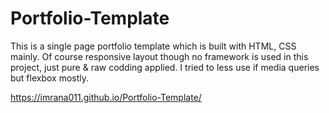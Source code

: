 # Portfolio-Template
This is a single page portfolio template which is built with HTML, CSS mainly. Of course responsive layout though no framework is used in this project, just pure & raw codding applied. I tried to less use if media queries but flexbox mostly. 

https://imrana011.github.io/Portfolio-Template/
